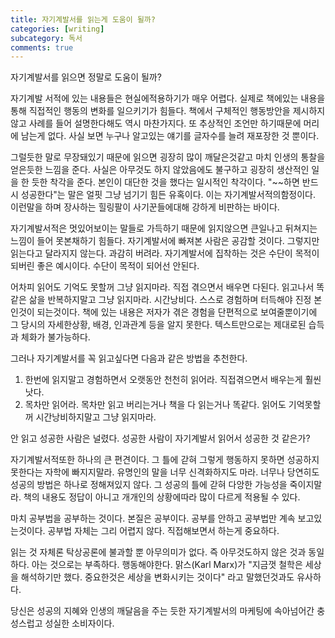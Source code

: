 ```yaml
---
title: 자기계발서를 읽는게 도움이 될까?
categories: [writing]
subcategory: 독서
comments: true
---
```


자기계발서를 읽으면 정말로 도움이 될까?

자기계발 서적에 있는 내용들은 현실에적용하기가 매우 어렵다. 실제로 책에있는 내용을 통해 직접적인 행동의 변화를 일으키기가 힘들다. 책에서 구체적인 행동방안을 제시하지 않고 사례를 들어 설명한다해도 역시 마찬가지다. 또 추상적인 조언만 하기때문에 머리에 남는게 없다. 사실 보면 누구나 알고있는 얘기를 글자수를 늘려 재포장한 것 뿐이다.

그럴듯한 말로 무장돼있기 때문에 읽으면 굉장히 많이 깨달은것같고 마치 인생의 통찰을 얻은듯한 느낌을 준다. 사실은 아무것도 하지 않았음에도 불구하고 굉장히 생산적인 일을 한 듯한 착각을 준다. 본인이 대단한 것을 했다는 일시적인 착각이다.
"~~하면 반드시 성공한다"는 말은 얼핏 그냥 넘기기 힘든 유혹이다. 이는 자기계발서적의함정이다. 이런말을 하며 장사하는 힐링팔이 사기꾼들에대해 강하게 비판하는 바이다.

자기계발서적은 멋있어보이는 말들로 가득하기 때문에 읽지않으면 큰일나고 뒤쳐지는 느낌이 들어 못본채하기 힘들다. 자기계발서에 빠져본 사람은 공감할 것이다. 그렇지만 읽는다고 달라지지 않는다. 과감히 버려라. 자기계발서에 집착하는 것은 수단이 목적이 되버린 좋은 예시이다. 수단이 목적이 되어선 안된다.

어차피 읽어도 기억도 못할꺼 그냥 읽지마라. 직접 겪으면서 배우면 다된다. 읽고나서 똑같은 삶을 반복하지말고 그냥 읽지마라. 시간낭비다. 스스로 경험하며 터득해야 진정 본인것이 되는것이다. 책에 있는 내용은 저자가 겪은 경험을 단편적으로 보여줄뿐이기에 그 당시의 자세한상황, 배경, 인과관계 등을 알지 못한다. 텍스트만으로는 제대로된 습득과 체화가 불가능하다.

그러나 자기계발서를 꼭 읽고싶다면 다음과 같은 방법을 추천한다.
1. 한번에 읽지말고 경험하면서 오랫동안 천천히 읽어라. 직접겪으면서 배우는게 훨씬낫다. 
2. 목차만 읽어라. 목차만 읽고 버리는거나 책을 다 읽는거나 똑같다. 읽어도 기억못할꺼 시간낭비하지말고 그냥 읽지마라.

안 읽고 성공한 사람은 널렸다. 성공한 사람이 자기계발서 읽어서 성공한 것 같은가?  

자기계발서적또한 하나의 큰 편견이다. 그 틀에 갇혀 그렇게 행동하지 못하면 성공하지 못한다는 자학에 빠지지말라. 유명인의 말을 너무 신격화하지도 마라. 너무나 당연히도 성공의 방법은 하나로 정해져있지 않다. 그 성공의 틀에 갇혀 다앙한 가능성을 죽이지말라. 책의 내용도 정답이 아니고 개개인의 상황에따라 많이 다르게 적용될 수 있다.

마치 공부법을 공부하는 것이다. 본질은 공부이다. 공부를 안하고 공부법만 계속 보고있는것이다. 공부법 자체는 그리 어렵지 않다. 직접해보면서 하는게 중요하다.

읽는 것 자체론 탁상공론에 불과할 뿐 아무의미가 없다. 즉 아무것도하지 않은 것과 동일하다. 아는 것으로는 부족하다. 행동해야한다. 맑스(Karl Marx)가 "지금껏 철학은 세상을 해석하기만 했다. 중요한것은 세상을 변화시키는 것이다" 라고 말했던것과도 유사하다.

당신은 성공의 지혜와 인생의 깨달음을 주는 듯한 자기계발서의 마케팅에 속아넘어간 충성스럽고 성실한 소비자이다.
